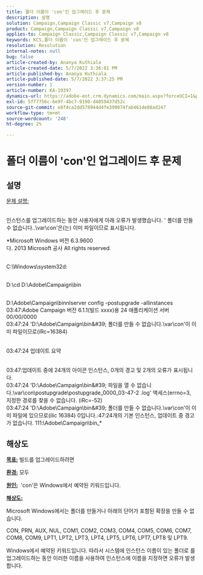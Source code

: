 ```yaml
---
title: 폴더 이름이 'con'인 업그레이드 후 문제
description: 설명
solution: Campaign,Campaign Classic v7,Campaign v8
product: Campaign,Campaign Classic v7,Campaign v8
applies-to: Campaign Classic,Campaign Classic v7,Campaign v8
keywords: KCS,폴더 이름이 'con'인 업그레이드 후 문제
resolution: Resolution
internal-notes: null
bug: false
article-created-by: Ananya Kuthiala
article-created-date: 5/7/2022 3:36:01 PM
article-published-by: Ananya Kuthiala
article-published-date: 5/7/2022 3:37:25 PM
version-number: 1
article-number: KA-19397
dynamics-url: https://adobe-ent.crm.dynamics.com/main.aspx?forceUCI=1&pagetype=entityrecord&etn=knowledgearticle&id=71a05960-1bce-ec11-a7b5-0022480a8e40
exl-id: 5ff7756c-6e9f-4bc7-9190-d4059437d52c
source-git-commit: e8f4ca2dd578944d4fe399074fab461de88ad247
workflow-type: tm+mt
source-wordcount: '248'
ht-degree: 2%

---
```


# 폴더 이름이 &#39;con&#39;인 업그레이드 후 문제

## 설명

<u>문제 설명:</u>

<br>인스턴스를 업그레이드하는 동안 사용자에게 아래 오류가 발생했습니다. &#39; 폴더를 만들 수 없습니다..\var\con&#39;은(는) 이미 파일이므로 표시됩니다.

*Microsoft Windows 버전 6.3.9600
<br>다. 2013 Microsoft 공사 All rights reserved. 

<br>C:\Windows\system32d: 

<br>D:\cd D:\Adobe\Campaign\bin 

<br>D:\Adobe\Campaign\binnlserver config -postupgrade -allinstances
<br>03:47:Adobe Campaign 버전 6.1.1(빌드 xxxx)용 24 애플리케이션 서버 00/00/0000
<br>03:47:24 &#39;D:\Adobe\Campaign\bin\&#39; 폴더를 만들 수 없습니다.\var\con&#39;이 이미 파일이므로(iRc=16384) 

<br>03:47:24 업데이트 요약

<br>03:47:업데이트 중에 24개의 아이콘 인스턴스, 0개의 경고 및 2개의 오류가 표시됩니다.
<br>03:47:24 &#39;D:\Adobe\Campaign\bin\&#39; 파일을 열 수 없습니다.\var\con\postupgrade\postupgrade_0000_03-47-2 .log&#39; 액세스(errno=3, 지정한 경로를 찾을 수 없습니다. (iRc=-52)
<br>03:47:24 &#39;D:\Adobe\Campaign\bin\&#39; 폴더를 만들 수 없습니다.\var\con&#39;이 이미 파일에 있으므로(ilic 16384) 0입니다.:47:24개의 기본 인스턴스, 업데이트 중 경고가 없습니다. 111:\Adobe\Campaign\bin_*

## 해상도


<b><u>목표:</u></b> 빌드를 업그레이드하려면

<b><u>환경:</u></b> 모두

<b><u>원인:</u></b>  &#39;con&#39;은 Windows에서 예약된 키워드입니다.

<b><u>해상도:</u></b>

Microsoft Windows에서는 폴더를 만들거나 아래의 단어가 포함된 확장을 만들 수 없습니다.

CON, PRN, AUX, NUL, COM1, COM2, COM3, COM4, COM5, COM6, COM7, COM8, COM9, LPT1, LPT2, LPT3, LPT4, LPT5, LPT6, LPT7, LPT8 및 LPT9.

Windows에서 예약된 키워드입니다. 따라서 시스템에 인스턴스 이름이 있는 폴더로 를 업그레이드하는 동안 이러한 이름을 사용하여 인스턴스에 이름을 지정하면 오류가 발생합니다.
